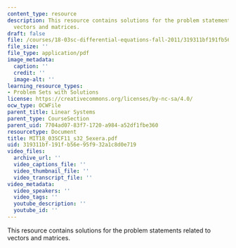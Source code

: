 ```yaml
---
content_type: resource
description: This resource contains solutions for the problem statements related to
  vectors and matrices.
draft: false
file: /courses/18-03sc-differential-equations-fall-2011/319311bf191fb56e95f932a1c8d0e719_MIT18_03SCF11_s32_5exera.pdf
file_size: ''
file_type: application/pdf
image_metadata:
  caption: ''
  credit: ''
  image-alt: ''
learning_resource_types:
- Problem Sets with Solutions
license: https://creativecommons.org/licenses/by-nc-sa/4.0/
ocw_type: OCWFile
parent_title: Linear Systems
parent_type: CourseSection
parent_uid: 7704ad07-83f7-1720-a984-a52df1fbe360
resourcetype: Document
title: MIT18_03SCF11_s32_5exera.pdf
uid: 319311bf-191f-b56e-95f9-32a1c8d0e719
video_files:
  archive_url: ''
  video_captions_file: ''
  video_thumbnail_file: ''
  video_transcript_file: ''
video_metadata:
  video_speakers: ''
  video_tags: ''
  youtube_description: ''
  youtube_id: ''
---
```

This resource contains solutions for the problem statements related to vectors and matrices.